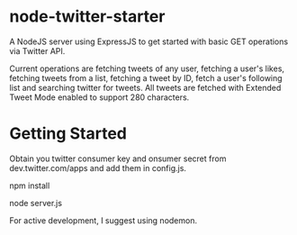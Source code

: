 # node-twitter-starter
A NodeJS server using ExpressJS to get started with basic GET operations via Twitter API.

Current operations are fetching tweets of any user, fetching a user's likes, fetching tweets from a list, fetching a tweet by ID, fetch a user's following list and searching twitter for tweets. All tweets are fetched with Extended Tweet Mode enabled to support 280 characters.

# Getting Started
Obtain you twitter consumer key and onsumer secret from dev.twitter.com/apps and add them in config.js.

npm install

node server.js

For active development, I suggest using nodemon.
